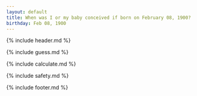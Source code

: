 ```yaml
---
layout: default
title: When was I or my baby conceived if born on February 08, 1900?
birthday: Feb 08, 1900
---
```


{% include header.md %}

{% include guess.md %}

{% include calculate.md %}

{% include safety.md %}

{% include footer.md %}



